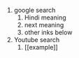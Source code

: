 1. google search
	1. Hindi meaning
	2. next meaning 
	3. other inks below
2. Youtube search
	1. [[example]]